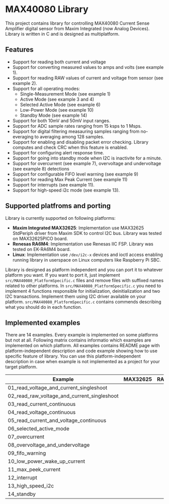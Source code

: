# MAX40080 Library
This project contains library for controlling MAX40080 Current Sense Amplifier digital sensor from Maxim Integrated (now Analog Devices). Library is written in C and is designed as multiplatform.

## Features
- Support for reading both current and voltage 
- Support for converting measured values to amps and volts (see example 1).
- Support for reading RAW values of current and voltage from sensor (see example 2). 
- Support for all operating modes:
	- Single-Measurement Mode (see example 1)
	- Active Mode (see example 3 and 4)
	- Selected Active Mode (see example 6)
	- Low-Power Mode (see example 10)
	- Standby Mode (see example 14)
- Support for both 10mV and 50mV input ranges.
- Support for ADC sample rates ranging from 15 ksps to 1 Msps.
- Support for digital filtering measauring samples ranging from no-everaging to averaging among 128 samples.
- Support for enabling and disabling packet error checking. Library computes and check CRC when this feature is enabled.
- Support for configuring alert response time.
- Support for going into standby mode when I2C is inactivite for a minute.
- Support for overcurrent (see example 7), overvoltage and undervoltage (see example 8) detections
- Support for configurable FIFO level warning (see example 9)
- Support for reading Max Peak Current (see example 11)
- Support for interrupts (see example 11).
- Support for high-speed i2c mode (see example 13).

## Supported platfroms and porting
Library is currently supported on following platforms:

- **Maxim Integrated MAX32625**: Implementation use MAX32625 StdPeriph driver from Maxim SDK to control I2C bus. Library was tested on MAX32625PICO board.
- **Renesas RA6M4**: Implementation use Renesas IIC FSP. Library was tested on EK-RA6M4 board.
- **Linux**: Implementation use `/dev/i2c-x` devices and ioctl access enabling running library in userspace on Linux computers like Raspberry Pi SBC.

Library is designed as platform independent and you can port it to whatever platform you want. If you want to port it, just implement `src/MAX40080_PlatformSpecific.c` files and remove files with suffixed names related to other platforms. In `src/MAX40080_PlatformSpecific.c` you need to implement 4 functions responsible for initialization, deinitialization and two I2C transactions. Implement them using I2C driver available on your platform. `src/MAX40080_PlatformSpecific.c` contains commends describing what you should do in each function.

## Implemented examples
There are 14 examples. Every example is implemented on some platforms but not at all. Following matrix contains informatio which examples are implemented on which platform. All examples contains README page with platform-independent description and code example showing how to use specific feature of library. You can use this platform-independent description in case when example is not implemented as a project for your target platform.

| Example                                     | MAX32625 | RA6M4 | Linux |
|---------------------------------------------|----------|-------|-------|
| 01_read_voltage_and_current_singleshoot     |          |       |       |
| 02_read_raw_voltage_and_current_singleshoot |          |       |       |
| 03_read_current_continuous				  |          |       |       |
| 04_read_voltage_continuous				  |          |       |       |
| 05_read_current_and_voltage_continuous	  |          |       |       |
| 06_selected_active_mode					  |          |       |       |
| 07_overcurrent							  |          |       |       |
| 08_overvoltage_and_undervoltage			  |          |       |       |
| 09_fifo_warning							  |          |       |       |
| 10_low_power_wake_up_current				  |          |       |       |
| 11_max_peek_current						  |          |       |       |
| 12_interrupt								  |          |       |       |
| 13_high_speed_i2c							  |          |       |       |
| 14_standby								  |          |       |       |
